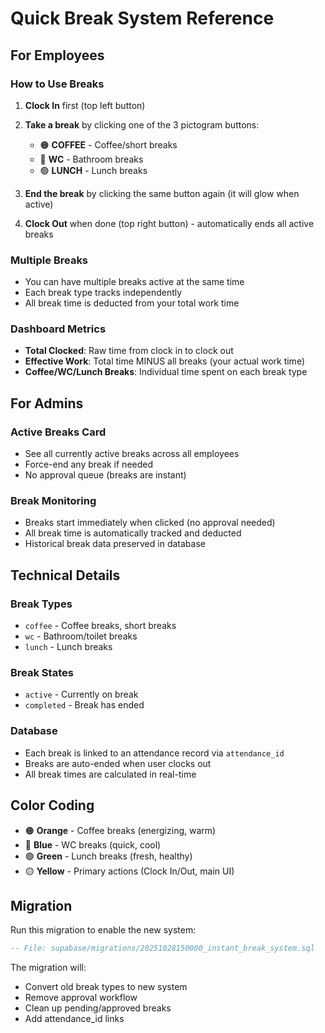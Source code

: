 # Quick Break System Reference

## For Employees

### How to Use Breaks

1. **Clock In** first (top left button)

2. **Take a break** by clicking one of the 3 pictogram buttons:
   - 🟠 **COFFEE** - Coffee/short breaks
   - 🔵 **WC** - Bathroom breaks
   - 🟢 **LUNCH** - Lunch breaks

3. **End the break** by clicking the same button again (it will glow when active)

4. **Clock Out** when done (top right button) - automatically ends all active breaks

### Multiple Breaks
- You can have multiple breaks active at the same time
- Each break type tracks independently
- All break time is deducted from your total work time

### Dashboard Metrics
- **Total Clocked**: Raw time from clock in to clock out
- **Effective Work**: Total time MINUS all breaks (your actual work time)
- **Coffee/WC/Lunch Breaks**: Individual time spent on each break type

## For Admins

### Active Breaks Card
- See all currently active breaks across all employees
- Force-end any break if needed
- No approval queue (breaks are instant)

### Break Monitoring
- Breaks start immediately when clicked (no approval needed)
- All break time is automatically tracked and deducted
- Historical break data preserved in database

## Technical Details

### Break Types
- `coffee` - Coffee breaks, short breaks
- `wc` - Bathroom/toilet breaks
- `lunch` - Lunch breaks

### Break States
- `active` - Currently on break
- `completed` - Break has ended

### Database
- Each break is linked to an attendance record via `attendance_id`
- Breaks are auto-ended when user clocks out
- All break times are calculated in real-time

## Color Coding
- 🟠 **Orange** - Coffee breaks (energizing, warm)
- 🔵 **Blue** - WC breaks (quick, cool)
- 🟢 **Green** - Lunch breaks (fresh, healthy)
- 🟡 **Yellow** - Primary actions (Clock In/Out, main UI)

## Migration
Run this migration to enable the new system:
```sql
-- File: supabase/migrations/20251028150000_instant_break_system.sql
```

The migration will:
- Convert old break types to new system
- Remove approval workflow
- Clean up pending/approved breaks
- Add attendance_id links
